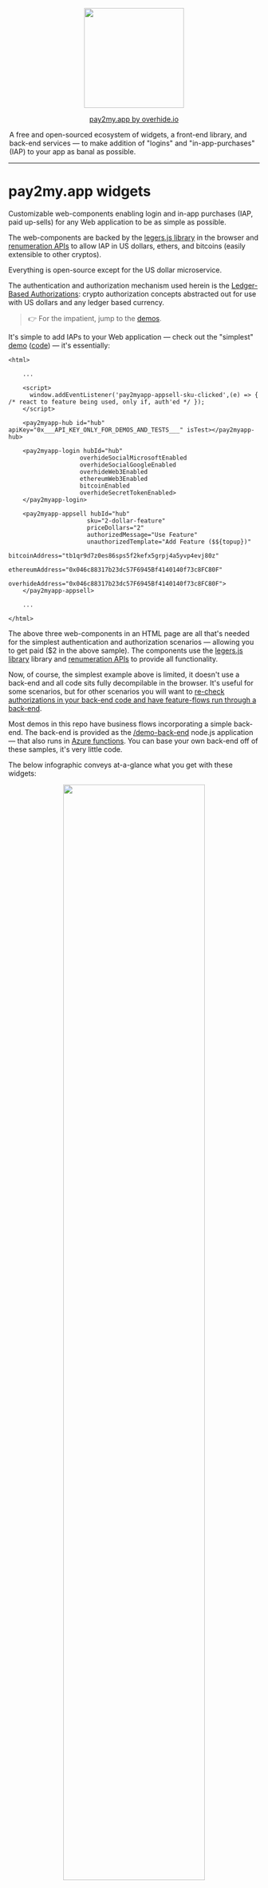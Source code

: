 

<p align="center"><a href="https://overhide.io"><img src="https://overhide.github.io/pay2my.app/assets/logo.png" width="200px"/></a></p>


<p align="center"><a href="https://overhide.io">pay2my.app by overhide.io</a></p><p style="width: 500px; margin: auto">A free and open-sourced ecosystem of widgets, a front-end library, and back-end services &mdash; to make addition of "logins" and "in-app-purchases" (IAP) to your app as banal as possible.</p>


<hr/>

# pay2my.app widgets

Customizable web-components enabling login and in-app purchases (IAP, paid up-sells) for any Web application to be as simple as possible.

The web-components are backed by the [legers.js library](https://www.npmjs.com/package/ledgers.js) in the browser and [renumeration APIs](https://overhide.io/2020/09/06/remuneration-api.html) to allow IAP in US dollars, ethers, and bitcoins (easily extensible to other cryptos).

Everything is open-source except for the US dollar microservice.

The authentication and authorization mechanism used herein is the [Ledger-Based Authorizations](https://overhide.io/2020/10/11/what.html): crypto authorization concepts abstracted out for use with US dollars and any ledger based currency.



> 👉 For the impatient, jump to the [demos](#demos).



It's simple to add IAPs to your Web application &mdash;  check out the "simplest" [demo](https://overhide.github.io/pay2my.app/demo-front-end/simplest.html) ([code](/demo-front-end/simplest.html))  &mdash; it's essentially:

```
<html>

    ...

    <script>
      window.addEventListener('pay2myapp-appsell-sku-clicked',(e) => { /* react to feature being used, only if, auth'ed */ });
    </script>

    <pay2myapp-hub id="hub" apiKey="0x___API_KEY_ONLY_FOR_DEMOS_AND_TESTS___" isTest></pay2myapp-hub>      

    <pay2myapp-login hubId="hub"
                    overhideSocialMicrosoftEnabled
                    overhideSocialGoogleEnabled
                    overhideWeb3Enabled
                    ethereumWeb3Enabled
                    bitcoinEnabled
                    overhideSecretTokenEnabled>
    </pay2myapp-login>

    <pay2myapp-appsell hubId="hub" 
                      sku="2-dollar-feature"
                      priceDollars="2"
                      authorizedMessage="Use Feature"
                      unauthorizedTemplate="Add Feature ($${topup})"
                      bitcoinAddress="tb1qr9d7z0es86sps5f2kefx5grpj4a5yvp4evj80z"
                      ethereumAddress="0x046c88317b23dc57F6945Bf4140140f73c8FC80F"
                      overhideAddress="0x046c88317b23dc57F6945Bf4140140f73c8FC80F">
    </pay2myapp-appsell>
    
    ...
    
</html>
```



The above three web-components in an HTML page are all that's needed for the simplest authentication and authorization scenarios &mdash; allowing you to get paid ($2 in the above sample).  The components use the [legers.js library](https://www.npmjs.com/package/ledgers.js) library and [renumeration APIs](https://overhide.io/2020/09/06/remuneration-api.html) to provide all functionality.

Now, of course, the simplest example above is limited, it doesn't use a back-end and all code sits fully decompilable in the browser.  It's useful for some scenarios, but for other scenarios you will want to [re-check authorizations in your back-end code and have feature-flows run through a back-end](https://overhide.io//2019/03/27/authorizations-and-exposed-source-code.html).

Most demos in this repo have business flows incorporating a simple back-end.  The back-end is provided as the [/demo-back-end](/demo-back-end) node.js application &mdash; that also runs in [Azure functions](https://azure.microsoft.com/en-us/services/functions/).  You can base your own back-end off of these samples, it's very little code.



The below infographic conveys at-a-glance what you get with these widgets:

<p align="center"><a href="https://overhide.github.io/pay2my.app/assets/widgets.svg" target="_blank"><img src="https://overhide.github.io/pay2my.app/assets/widgets.svg" width="75%"/></a></p>
The top-left shows a sample Web app with a nav-bar housing the [pay2myapp-status](#pay2myapp-status) component.  It also shows three purchase buttons.  Clicking any of these will open up the [pay2myapp-login](#pay2myapp-login-) component which serves as our "login widget".

When a user wants to authorize for a feature; different UI experiences will present themselves depending on whether the feature is free, the user wants to pay in dollars, or the user wants to pay using a wallet, e.g., above, see:

- anti-bot authentication
- purchase for dollars
- puchase with crypto wallet

A logged in user can check their previous payments in new browser tabs &mdash; UI experiences vary by currency/wallet.



> ## Framework Users -- React.js, Angular, Vue.js, ...
>
> These are standard Web components written using [FAST](https://www.fast.design/).
>
> They [can be incorporated into any framework](https://www.fast.design/docs/integrations/introduction).
>
> An example/demo of these components used in a React.js app is provided in its own repository: [pay2my.app React.js Demo app](https://github.com/overhide/pay2my.app-react-demo).



## Quick Start

To use these widgets in your Web app follow the steps below.

Don't just read these steps, follow along copying/looking-at the [demos](#demos).

The first three steps are gathering metadata necessary to setup how you, the developer, get paid.

The remainder of the steps are actual code changes in your Web application.



1. onboard onto the dollar-ledger to get your US-dollar-ledger address ([production](https://ledger.overhide.io/onboard) | [testnet](https://test.ledger.overhide.io/onboard))

   - optional, you don't need this if you just want to accept cryptos or don't want in-app purchases at all (just authentication)
  - but, keep in mind, it's too early to just accept cryptos &mdash; most people online won't have any just yet and it's prudent to give them the option to pay in dollars
   - you will create a new [Stripe](https://stripe.com) account or connect your existing [Stripe](https://stripe.com) account
   - you will provide the above address as the *overhideAddress* attribute in all your [pay2myapp-appsell](#pay2myapp-appsell) components (the feature buttons)

2. onboard onto Ethereum (optional, recommended)

   - use a wallet such as [MetaMask](https://metamask.io/) to generate your credentials
   - you will provide your Ethereum public address as the *ethereumAddress* attribute in all your [pay2myapp-appsell](#pay2myapp-appsell) components

3. onboard onto Bitcoin (optional)

   - use a wallet such as [Electrum](https://electrum.org/#home) to generate your credentials
   - you will provide your Bitcoin public address as the *bitcoinAddress* attribute in all your [pay2myapp-appsell](#pay2myapp-appsell) components

4. pull in the `pay2my.app.js` component into your app, see [CDN](#cdn).

5. add an [pay2myapp-hub](#pay2myapp-hub) component to your DOM or [initialize programatically](#setting-the-pay2myapp-hub-programatically)

   - assign an *id* attribute to the hub if other components will de-reference this hub via their *hubId* attribtues; otherwise, call the *setHub(..)* explicitly on each of those components from script
   - configure the *token* attribute or *apiKey* (see [Enabling with Token](#enabling-with-token))
   - specify the *isTest* attribute if this is a testnet application, otherwise leave it out

6. add an [pay2myapp-login](#pay2myapp-login) component to your DOM

   - configure the *id* of the [pay2myapp-hub](#pay2myapp-hub) element via the *hubId*, or call this elements's *setHub(..)* setter to set the hub element programatically
   - list all the desired authentication/authorization methods for this application, the various *overhide..Enabled* attributes in [pay2myapp-login](#pay2myapp-login)
     - *overhideSocialMicrosoftEnabled* if you want Microsoft social-login against the US dollar ledger &mdash; must onboard step [1] above and specify *overhideAddress* in your [pay2myapp-appsell](#pay2myapp-appsell) elements
     - *overhideSocialGoogleEnabled* if you want Google social-login against the US dollar ledger &mdash; must onboard step [1] above and specify *overhideAddress* in your [pay2myapp-appsell](#pay2myapp-appsell) elements
     - *overhideWeb3Enabled* if you want customers to manage their US dollar ledger credentials with their Ethereum wallet such as [MetaMask](https://metamask.io/)  &mdash; must onboard step [1] above and specify *overhideAddress* in your [pay2myapp-appsell](#pay2myapp-appsell) elements
     - *ethereumWeb3Enabled* if you want to allow payments in ethers for customers with their Ethereum wallet such as [MetaMask](https://metamask.io/)  &mdash; must onboard step [2] above and specify *ethereumAddress* in your [pay2myapp-appsell](#pay2myapp-appsell) elements
     - *bitcoinEnabled* if you want to allow payments in bitcoins for customers with their Bitcoin wallet such as [Electrum](https://electrum.org/#home)  &mdash; must onboard step [3] above and specify *bitcoinAddress* in your [pay2myapp-appsell](#pay2myapp-appsell) elements
     - *overhideSecretTokenEnabled* if you want user-managed secret-token access against the US dollar ledger &mdash; must onboard step [1] above and specify *overhideAddress* in your [pay2myapp-appsell](#pay2myapp-appsell) elements

7. add an [pay2myapp-appsell](#pay2myapp-appsell) component as an explicit "login" button (non-feature) to your DOM

   1. optional, as the feature buttons &mdash; when clicked &mdash;  will login your users if they're not yet logged in
   2. configure the *id* of the [pay2myapp-hub](#pay2myapp-hub) element via the *hubId*, or call this elements's *setHub(..)* setter to set the hub element programatically
   3. do not provide any [pay2myapp-appsell](#pay2myapp-appsell) attributesexcept for the *hubId* (above) and the *loginMessage*

8. add [pay2myapp-appsell](#pay2myapp-appsell) components to your DOM for each feature

   1. configure the *id* of the [pay2myapp-hub](#pay2myapp-hub) element via the *hubId*, or call this elements's *setHub(..)* setter to set the hub element programatically
   2. provide a unique *sku* attribute per button
   3. provide the desired *priceDollars* attribute, or 0 if setting up a for-free feature
   4. provide the *authorizedMessage* attribute to be displayed when user is already authorized and just needs to click on the feature to enable / use
   5. provide the *unauthorizedTemplate* attribute to be displayed when the user is not yet authorized to use the feature (insufficient funds, not auth'ed)
   6. provide the *overhideAddress* attribute if onboarded for US dollar payments in step [1] above
   7. provide the *ethereumAddress* attribute if onboarded for ethers payments in step [2] above
   8. provide the *bitcoinAddress* attribute if onboarded for bitcoin payments in step [3] above

## Demos

We have several component demo files in [/demo-front-end](/demo-front-end):

| **Demo Name**                                                | **Link**                                                     | **Code**                                                     | **Uses Back-End** | **Notes**                                                    |
| ------------------------------------------------------------ | ------------------------------------------------------------ | ------------------------------------------------------------ | ----------------- | ------------------------------------------------------------ |
| basic                                                        | [demo](https://overhide.github.io/pay2my.app/demo-front-end/basic.html) | [code](/demo-front-end/basic.html)                           | ✔                 | the basic demo &mdash; *pay2myapp-status* in the nav-bar, a login button, 3 feature buttons. |
| no back-end                                                  | [demo](https://overhide.github.io/pay2my.app/demo-front-end/no-back-end.html) | [code](/demo-front-end/no-back-end.html)                     | ✖                 | a no  [back-end](#back-end) demo, everything just in-browser &mdash; same as basic otherwise |
| custom buttons                                               | [demo](https://overhide.github.io/pay2my.app/demo-front-end/custom.html) | [code](/demo-front-end/custom.html)                          | ✔                 | same as basic demo but the login button has different colors and the feature buttons are ice cream desserts &mdash; see [slots](#slots-2) section of the [pay2myapp-appsell](#pay2myapp-appsell) component below |
| javascript-hub                                               | [demo](https://overhide.github.io/pay2my.app/demo-front-end/javascript-hub.html) | [code](/demo-front-end/javascript-hub.html)                  | ✔                 | same as basic demo but the *pay2myapp-hub* component is not in the DOM, it's wired in via script |
| simplest                                                     | [demo](https://overhide.github.io/pay2my.app/demo-front-end/simplest.html) | [code](/demo-front-end/simplest.html)                        | ✖                 | bare bones single button demo &mdash; the simplest demo, no [back-end](#back-end) |
| ![](./assets/react.png)<br /><br />[pay2my.app React.js Demo app](https://github.com/overhide/pay2my.app-react-demo) | [demo](https://github.com/overhide/pay2my.app-react-demo) | [code](https://github.com/overhide/pay2my.app-react-demo) | ✔                 | React.js version of these demos.                             |



Most demos show:

- a nav-bar at the top with an [pay2myapp-status](#pay2myapp-status) web-component flush to the right.
- a login button (which is just an [pay2myapp-appsell](#pay2myapp-appsell) component with a *loginMessage* attribute instead of a *sku*)
- 3 feature buttons ([pay2myapp-appsell](#pay2myapp-appsell) components):
  - free
  - $2 up-sell
  - $3 subscription for 30 minutes

Everything is optional except for the non-visible [pay2myapp-hub](#pay2myapp-hub)  web-component that can be wired via DOM or JavaScript (see the [javascript-hub demo](/demo-front-end/javascript-hub.html) for JS wiring).

You could just have a single up-sell / in-app purchase button, no status, no explicit login, and it will allow all the functionality (see "simplest"  [demo](https://overhide.github.io/pay2my.app/demo-front-end/simplest.html) ([code](/demo-front-end/simplest.html)).



The [/demo-front-end/no-back-end.html](/demo-front-end/no-back-end.html) shows the use of these widgets without any back-end &mdash; shows use of widgets with just an API key, the back-end setup can be ignored for this one.  This is OK for some projects, but is less bad-actor proof.  All other demos leverage a back-end.

##### Back-End

Most demos run their feature-flows via our  [/demo-back-end](/demo-back-end): when a user clicks a feature, the back-end is interrogated to complete the feature flow.  

Note that the back-end verifies authentication and authorization as per credentials provided and monies paid on a ledger of choice.

The back-end serves three purposes on behalf of our front-ends:

- retrieves [an overhide token](https://token.overhide.io/swagger.html) for use with *overhide* APIs &mdash; browser front-end code calls this to get the token and provide to the [pay2myapp-hub](#pay2myapp-hub)  component.
- retrieves the fees-schedule (not actually leveraged in demos for simplicity, but provided for completness)
  - usually you'll want a single source of truth for your feature fees schedule
- runs the feature-flow business logic on the back-end when corresponding feature button clicked in the front-end (`/RunFeature` endpoints)
  - has a bunch of mandatory `query` parameters to authenticate and authorize
  - feature will not run if bad authentication or insufficient funds on ledger for feature (as per parameters): will result in "Unauthorized by Ledger-Based AuthZ-" response.
  - the back-end calls [overhide APIs](https://overhide.io/2020/09/06/remuneration-api.html) to check authorizations, and requires the following pieces of information from  the front-end (the `/RunFeature` query parameters):
    - *sku* &mdash; the feature name / tag to derefernce fees schedule
    - *currency* &mdash; one of 'dollars', 'ethers', 'bitcoins'
    - *from* &mdash; ledger specific address of the customer (the 'from')
    - *message* &mdash; message signed to prove ownership of *address* (NOTE, this is base64 encoded)
    - *signature* &mdash; signature of *message* for *from*
    - *isTest* &mdash; whether testnet ledgers should be used for authorization

The endpoints for these are discussed in the [Local Development](#local-development) section below.



The [/demo-back-end](/demo-back-end) code runs both as stand-alone *node.js* as well as on  [Azure Functions](https://azure.microsoft.com/en-us/services/functions/) (instructions below in [Local Development](#local-development) section).  

All of the above demos &mdash; with the exception of the *no-back-end* and *simplest* demos &mdash; hit this back-end code as it is stood up at https://demo-back-end.azurewebsites.net/api on Azure; but, it's easy enough to stand-up locally and play around (again, see [Local Development](#local-development) below).

## Distributable

> **⚠ Why is it so big?** 
>
> We depend on [web3.js](https://github.com/ethereum/web3.js/) which has bloat issues:
>
> https://github.com/ChainSafe/web3.js/issues/1178
>
> As soon as that gets resolved, this distro will be smaller.

The *pay2my.app* 'dist' folder contains the distributable artifact.

You'll likely want to [import](https://developer.mozilla.org/en-US/docs/Web/JavaScript/Reference/Statements/import) the library in your script code.

Within your front-end projects; using *npm* simply:  `npm install pay2my.app --save-prod`.

#### Enabling with Token

APIs abstracted by *pay2my.app* require a bearer-token.  The `token` is passed in to the `<pay2myapp-hub token="..">` component (see the [pay2myapp-hub](#pay2myapp-hub) component section for details).

The component either takes a `token=".."` retrieved from a back-end (optional) or an `apiKey=".."` provided statically &mdash; less bad-actor proof, but OK for some projects.

Retrieve an API key from https://token.overhide.io/register.

After that, a token can be retrieved with a `GET /token` call (see https://token.overhide.io/swagger.html).

All demos below show one or the other.

## CDN

You can include *pay2my.app* via CDN:

* `https://cdn.jsdelivr.net/npm/pay2my.app@1.3.5/dist/pay2my.app.js`

You can see all the [/demo-front-end/*.html](/demo-front-end) demos load it this way:

```
<script src="https://cdn.jsdelivr.net/npm/pay2my.app@1.3.5/dist/pay2my.app.js"></script>
```

In our demos we specifically load the latest version, e.g. version *1.3.5*: `https://cdn.jsdelivr.net/npm/pay2my.app@1.3.5/dist/pay2my.app.js`

The widgets can then be used in your DOM and via your framework JavaScript.



In [npm](https://www.npmjs.com/) based app projects, include the components and TypeScript definitions with your `package.json`:

```
"dependencies": {
  ..
  "pay2my.app": "1.3.5",
  ..
}
```



## Widget Reference

Below is a reference of the four web-components provided, their attributes, properties, events, and override [slots](https://developer.mozilla.org/en-US/docs/Web/HTML/Element/slot) for customizing.

### `<pay2myapp-hub ..>`

The *pay2myapp-hub* comopnent is the main glue component of the whole subsystem.  

There can be only one *pay2myapp-hub* shared by all the other components.

Each other component must be provided with an *pay2myapp-hub* either via the DOM or programatically.

##### Setting the *pay2myapp-hub* via DOM

Simply set an ID on the *pay2myapp-hub* component and pass it into the other components as the `hubId` attribute:

```
<pay2myapp-hub id="demo-hub" ...></pay2myapp-hub> 

<pay2myapp-appsell 
  hubId="demo-hub" 
  ...
</pay2myapp-appsell>
```

With this setup, if we're providing our API key right in the client code, just set the *apiKey* attribute on the *pay2myapp-hub* element (a la [no-back-end](/demo-front-end/no-back-end.html) and [simplest](/demo-front-end/simplest.html) demos).

Otherwise, provide the *pay2myapp-hub* element with a token as per all the other demos, repeated below:

```
<script>
  // Set the token from back-end
  window.onload = (event) => {
  fetch(`${BACKEND_CONNECTION_STRING}/GetToken`)
    .then(async (response) => {
      if (response.ok) {
        const hub = document.querySelector('#demo-hub');
        hub.setAttribute('token', await response.text());
      } else {
        console.error(`error talking to back-end &mdash; ${response.status} &mdash; ${response.statusText}`);
      }
    }).catch(e => console.error(`error talking to back-end &mdash; ${e}`));
  };
</script>
```

- the wiring above is in response to retrieving [a valid token](#enabling-with-token) from the back-end &mdash; the `fetch`
- we set the *token* on the hub using `setAttribute('token',..)`
- the `BACKEND_CONNECTION_STRING` points at our back-end server (see [Target a Back-End](#target-a-back-end) section)

##### Setting the *pay2myapp-hub* Programatically

Get an instance of the *pay2myapp-hub* component by instantiating in JavaScript (`document.createElement('pay2myapp-hub')`) or grabbing from the *document* (`document.querySelector(..)`).

Provide it into each component using the `setHub(..)` setter via ES6 / TypeScript class.

Take a look at the [javascript-hub demo code](/demo-front-end/javascript-hub.html) ([demo](https://overhide.github.io/pay2my.app/demo-front-end/javascript-hub.html)).

Here, the components wired into the DOM do not have a `hubId=..` attribute specified.  There is no `<pay2myapp-hub id=..>` component in the template.  Everything is done in the `window.onload`:

```
<script>
  // Set the token from back-end
  window.onload = (event) => {
  fetch(`${BACKEND_CONNECTION_STRING}/GetToken`)
    .then(async (response) => {
      if (response.ok) {            
        const hub = document.createElement('pay2myapp-hub'); 
        hub.setAttribute('token', await response.text());
        hub.setAttribute('isTest', true);
        hub.init();
        document.querySelector('pay2myapp-login').setHub(hub);
        document.querySelector('pay2myapp-status').setHub(hub);
        document.querySelectorAll('pay2myapp-appsell').forEach(e => e.setHub(hub));
      } else {
        console.error(`error talking to back-end -- ${response.status} &mdash; ${response.statusText}`);
      }
    }).catch(e => console.error(`error talking to back-end -- ${e}`));
  };
</script>
```

- the wiring above is in response to retrieving [a valid token](#enabling-with-token) from the back-end &mdash; the `fetch`
- we set the *token* on the hub using `setAttribute('token',..)`
- the `BACKEND_CONNECTION_STRING` points at our back-end server (see [Target a Back-End](#target-a-back-end) section)
- we optionally set the *isTest* attribute
- since we're not wiring the *pay2myapp-hub* component into the DOM, we explicitly call `hub.init()`
- the remaining `document.querySelector..` calls find all the other pay2my.app web-components to set the newly initialized hub against them via their `setHub(..)` method

##### 

##### Attributes

*isTest*

- set on element to indicate that all transactions/checks should be done against testnets
- leave out if production / live environment

*apiKey*

- set on element if not providing a token but providing the *apiKey*
- we do this in the [no-back-end](/demo-front-end/no-back-end.html) and [simplest](/demo-front-end/simplest.html) demos only &mdash; demos where we do not leverage a back-end
- this allows anyone to see your *apiKey*; in the future we might throttle/black-list basedon *apiKey* (we don't as of yet)

*token*

- set on element to provide a token retrieved via your own back-end
- most demos do this, see code exaple in [section](#setting-the-pay2myapp-hub-via-dom) above
- it's preferred&mdash; but not strictly necessary &mdash; to have this indirection in case we start throttling by *apiKey* in the future: this way your *apiKey* is not shared

##### Properties / Methods

See *IPay2MyAppHub* in [/src/components/hub/definitions.ts](/src/components/hub/definitions.ts).

##### Slots

N/A &mdash; this is an invisible element and not customizable via slots.

##### Events

*pay2myapp-hub-sku-authentication-changed*

- see *IPay2MyAppSkuAuthenticationChangedEvent* in [/src/components/hub/definitions.ts](/src/components/hub/definitions.ts)

```
export interface IPay2MyAppSkuAuthenticationChangedEvent {
  imparter: Imparter,
  isAuthenticated: boolean;
}
```

- indicated a change in authentication status
- imparter indicates which authenticated, or `Unknown` if not authenticated (`isAuthenticated === false`)
- `isAuthenticated === false` event only sent on logout
- `isAuthenticated === true` events sent on successful login

*pay2myapp-hub-sku-authorization-changed*

- see *IPay2MyAppSkuAuthorizationChangedEvent* in [/src/components/hub/definitions.ts](/src/components/hub/definitions.ts)

```
export interface IPay2MyAppSkuAuthorizationChangedEvent {
  sku: string,
  isAuthorized: boolean;
}
```

- indicated a change in authorization status
- `isAuthorized === false` events may not be sent

*pay2myapp-hub-pending-transaction*

- see *IPay2MyAppPendingTransactionEvent* in [/src/components/hub/definitions.ts](/src/components/hub/definitions.ts)

```
export interface IPay2MyAppPendingTransactionEvent {
  isPending: boolean;
  currency: string | null;
}
```

- fired when we have a pending transaction. We're waiting for a transaction to finish. 
- this should be useful for spinners on custom pay2myapp-appsell components.
- see use in [demos](#demos) when showing the [VISA instructional helper](/dem=o-front-end/assets/visa.png)

```
// This event fires whenever we're asked to topup funds.
// We're using it here to show the VISA instructional helper image.
window.addEventListener('pay2myapp-hub-pending-transaction',(e) => { 
  console.log(`pending-transaction :: ${JSON.stringify(e.detail, null, 2)}`);
  if (e.detail.currency == 'dollars') {
    document.querySelector("#visa").style.opacity = e.detail.isPending ? "1" : "0";
  }
}, false);
```



### `<pay2myapp-login ..>`

The login widget.

The login providers you want to make available to your users can be customized here.

This component must be in your DOM, the other components such as [pay2myapp-appsell](#pay2myapp-appsell) and [pay2myapp-status](#pay2myapp-status) will trigger this component to raise a modal showing login providers &mdash; when necessary.

All login providers configured here should have corresponding addresses configured on all your [pay2myapp-appsell](#pay2myapp-appsell) buttons.

##### Attributes

*hubId*

- connect to the one and only hub shared among all components in this eco-system
- this is the actual element ID of the [pay2myapp-hub](#pay2myapp-hub) in the document model
- if the [pay2myapp-hub](#pay2myapp-hub) is not in the DOM or doesn't have an ID, you'll need to use the `setHub(..)` method (see [setting the hub programatically](#setting-the-pay2myapp-hub-programatically)).

*overhideSocialMicrosoftEnabled*

- if set on the element, enables US dollar ledger login / IAPs via Microsoft account social-login

![](/assets/overhideSocialMicrosoftEnabled.png)

- requires that your [pay2myapp-appsell](#pay2myapp-appsell) components specify your *overhideAddress* attribute (you're onboarded onto the pay2myapp-ledger)

*overhideSocialGoogleEnabled*

- if set on the element, enables US dollar ledger login / IAPs via Google account social-login

![](/assets/overhideSocialGoogleEnabled.png)

- requires that your [pay2myapp-appsell](#pay2myapp-appsell) components specify your *overhideAddress* attribute (you're onboarded onto the pay2myapp-ledger)

*ethereumWeb3Enabled*

- if set on the element, enables Ethereum ledger login / IAPs via ethereum wallet such as [MetaMask](https://metamask.io/)

![](/assets/ethereumWeb3Enabled.png)

- requires that your [pay2myapp-appsell](#pay2myapp-appsell) components specify your *ethereumAddress* attribute (you're onboarded onto the pay2myapp-ledger)

*bitcoinEnabled*

- if set on the element, enables Bitcoin ledger login / IAPs via bitcoin signing

![](/assets/bitcoinEnabled.png)

- requires that your [pay2myapp-appsell](#pay2myapp-appsell) components specify your *bitcoinAddress* attribute (you're onboarded onto Bitcoin)

*overhideSecretTokenEnabled*

- if set on the element, enables US dollar ledger login / IAPs via secret token

![](/assets/overhideSecretTokenEnabled.png)

- requires that your [pay2myapp-appsell](#pay2myapp-appsell) components specify your *overhideAddress* attribute (you're onboarded onto the pay2myapp-ledger)

##### Properties / Methods

See *IPay2MyAppLogin* in [/src/components/hub/definitions.ts](/src/components/hub/definitions.ts).

##### Slots

*closeButton*

- the slot representing the little close button on the login modal
- can be hidden or re-styled

![](/assets/closeButton.png)

*header*

- allows creating a header at the top of the login modal &mdash; no header by default
- see custom buttons [demo](https://overhide.github.io/pay2my.app/demo-front-end/custom.html) ([code](/demo-front-end/custom.html)) for example, e.g.

```
  <pay2myapp-login ..>
	<div slot="header" class="header-envelope">
	  <img src="./assets/logo.png" class="header-logo">
	  <div class="headers">
		<div class="header">Custom Login</div>
		<div>(logo + no <em>Google</em> or <em>bitcoin</em>)</div>
	  </div>
	</div>
  </pay2myapp-login>
```

![](/assets/header.png)

##### Events

*pay2myapp-login-open*

- emited on modal open

*pay2myapp-login-close*

- emited on modal close

### `<pay2myapp-appsell ..>`

The main buttons that enable authorized features in your application.

Clicking on a feature button when not logged in causes login unless the *inhibitLogin* attribute is specified.

Clicking on a feature that isn't authorized triggers the authorization flow (in-app purchase).

Clicking on a feature that's authorized raises the *pay2myapp-appsell-sku-clicked* event in response to which the feature-flow can continue to your back-end and be re-verified (for authorizations).

These widgets are fully customizable through [slots](https://developer.mozilla.org/en-US/docs/Web/HTML/Element/slot).

##### Attributes

*hubId*

- connect to the one and only hub shared among all components in this eco-system
- this is the actual element ID of the [pay2myapp-hub](#pay2myapp-hub) in the document model
- if the [pay2myapp-hub](#pay2myapp-hub) is not in the DOM or doesn't have an ID, you'll need to use the `setHub(..)` method (see [setting the hub programatically](#setting-the-pay2myapp-hub-programatically)).

*orientation*

- the customization slots in this element are by default in a vertical orientation, top-to-bottom
- set this to 'horizontal' if the slots are to be oriented left-to-right

*sku*

- a unique name for the feature being authorized using this button

*priceDollars*

- US dollars and cents as the cost of this feature
- the amount is always specified in US dollars, the system converts to necessary ethers or bitcoins

*loginMessage* 

- if this button is supposed to be an overall login button and never be used for a feature, specify this message
- if this message is specified, do not specify any other attributes other than the *hubId*
- this message is shown in the *authorized-button* and *unauthorized-button* slots

*alwaysLogin*

- if this button should always show the login modal when clicked
- set to true when no means to logout is provided &mdash; enables user to always choose authorization method
- likely shouldn't be set if a button with *loginMessage* is provided or an [pay2myapp-status](#pay2myapp-status) component is used in the page &mdash; as those buttons allow re-login
- useful for donation buttons when they're the sole button on the page

*authorizedMessage*

- the button label to show in the *authorized-button* slot when this feature is authorized

*unauthorizedTemplate*

- the button label to show in the *unauthorized-button* slot when this feature is not yet authorized
- the `${topup}` placeholder can be used in the template to show the outstanding amount of US dollars &mdash; how much the user need to pay to authorize

*inhibitLogin*

- if provided on the element, do not allow the user to login using this button when clicked, and the user is not yet logged in
- this is useful if you do not want users to login using the feature buttons, only an explicit *pay2myapp-appsell* button with a *loginMessage* attribute set

*bitcoinAddress*

- the bitcoin address into which paid bitcoins are deposited &mdash; and which is checked for sufficient monies paid to authorize
- ⚠ do not have too many distinct bitcoin addresses in your rendered route / page
  - usually it's recommended you have one per rendered route (e.g. hitting F5 will cause a single request)
  - all addresses are checked for topups and the APIs are rate-limited per IP
  - your users will start getting [429 - Too Many Requests](https://developer.mozilla.org/en-US/docs/Web/HTTP/Status/429) if too many addresses are provided and they're all checked on refresh

*ethereumAddress*

- the ethereum address into which paid ethers are deposited &mdash; and which is checked for sufficient monies paid to authorize
- ⚠ do not have too many distinct ethereum addresses in your rendered route / page
  - usually it's recommended you have one per rendered route (e.g. hitting F5 will cause a single request)
  - all addresses are checked for topups and the APIs are rate-limited per IP
  - your users will start getting [429 - Too Many Requests](https://developer.mozilla.org/en-US/docs/Web/HTTP/Status/429) if too many addresses are provided and they're all checked on refresh

*overhideAddress*

- the US dollars ledger address which shows receipts for deposited payments &mdash; and which is checked for sufficient monies paid to authorize
- ⚠ do not have too many distinct overhide addresses in your rendered route / page
  - usually it's recommended you have one per rendered route (e.g. hitting F5 will cause a single request)
  - all addresses are checked for topups and the APIs are rate-limited per IP
  - your users will start getting [429 - Too Many Requests](https://developer.mozilla.org/en-US/docs/Web/HTTP/Status/429) if too many addresses are provided and they're all checked on refresh

*withinMinutes*

- specifies the number of minutes the feature should be authorized once sufficient *priceDollars* is paid
- this is useful for subscription features
- in our demos we usually have one button that expires after 30 minutes
- leave out for indefinite &mdash; default

See *IPay2MyAppAppsell* in [/src/components/hub/definitions.ts](/src/components/hub/definitions.ts).

##### Slots

These elements have three slots for authorized  versions of each button and three slots for unauthorized versions of each button.

The authorized versions are shown when sufficient monies have been paid to authorize the feature.

The authorized slots are:

- *authorized-header*
- *authorized-button*
- *authorized-footer*

The unauthorized slots are:

- *unauthorized-header*
- *unauthorized-button*
- *unauthorized-footer*

By default nothing is rendered in the *-header* or the *-footer* slots, all rendering is done in the *-button* slot.  E.g. the various messages from the attributes are rendered in the *authorized-button* or *unauthorized-button*.

The content of the *authorized-button* and *unauthorized-button* slots are overwritten by the *loginMessage*, *authorizedMessage* and *unauthorizedTemplate* attributes.  These slots are only useful for styling the messages.  To modify the look and feel beyond that, use the *-header* and *-footer* slots.

See the [custom buttons demo](https://overhide.github.io/pay2my.app/demo-front-end/custom.html) ([code](/demo-front-end/custom.html)) for examples.

##### Events

*pay2myapp-appsell-sku-clicked*

- see *IPay2MyAppSkuClickedEvent* in [/src/components/hub/definitions.ts](/src/components/hub/definitions.ts)

```
 export interface IPay2MyAppSkuClickedEvent {
  sku: string,
  message: string,
  signature: string,
  from: string,
  to: string,
  currency: Currency,
  isTest: boolean,
  asOf: string
}
```

- the event fired by an pay2myapp-appsell component when an appsell SKU deemed authorized by overhide is clicked by the user
- usually safest to route state-changes in response to this event via a back-end &mdash; and let the back-end re-validate authorizations
- all necessary information to validate is provided in this event
- ⚠ passing the `asOf` timestamp to your back-end &mdash; and having your back-end pass this value to [overhide APIs](https://overhide.io/2020/09/06/remuneration-api.html) when checking authorizations &mdash; is an important optimization. Since the *overhide* services already recently checked these transactions as part of this front-end work; the `asOf` timestamp ensures we re-load these resutls from cache and do not get rate-limited in the back-end.
- example:

```
    <script>
      window.addEventListener('pay2myapp-appsell-sku-clicked',(e) => { /* react to feature being used, only if, auth'ed */ });
    </script>
```

*pay2myapp-appsell-topup-outstanding*

- see *IPay2MyAppSkuTopupOutstandingEvent* in [/src/components/hub/definitions.ts](/src/components/hub/definitions.ts)

```
export interface IPay2MyAppSkuTopupOutstandingEvent {
  sku: string,
  topup: number
}
```

- an event fired by an pay2myapp-appsell component when there was an authorization attempt but insufficient funds to authorize
- this even contains the outstanind topup funds required: in US dollars

### `<pay2myapp-status ..>`

A very simple widget usually provided in the nav-bar of an application.

Shows the currently logged in address and against which login provider (icon).

Allows manually refreshing payments and a logout button.

When logged in, clicking the address shows a transaction history.

When logged out, clicking the "sign-in" text triggers login.

##### Attributes

*hubId*

- connect to the one and only hub shared among all components in this eco-system
- this is the actual element ID of the [pay2myapp-hub](#pay2myapp-hub) in the document model
- if the [pay2myapp-hub](#pay2myapp-hub) is not in the DOM or doesn't have an ID, you'll need to use the `setHub(..)` method (see [setting the hub programatically](#setting-the-pay2myapp-hub-programatically)).

##### Properties / Methods

See *IPay2MyAppStatus* in [/src/components/hub/definitions.ts](/src/components/hub/definitions.ts).

##### Slots

N/A

##### Events

N/A

### Local Development

#### Target a Back-End

As mentioned in the [Demos](#demos) section, we have several component demo files in [/demo-front-end](/demo-front-end).

Each HTML file has a script constant `BACKEND_CONNECTION_STRING` which points at one of the back-end instances, either:

- https://demo-back-end.azurewebsites.net/api (default)
- http://localhost:8100 (local node.js server)
- http://localhost:7071/api (local AZ function server)

Modify this constant as needed.

#### Run a Demo Back-End

> ⚠ The [/demo-front-end/no-back-end.html](/demo-front-end/no-back-end.html) doesn't use a back-end &mdash; shows use of widgets without a back-end, the back-end setup can be ignored for this one.

The [./demo-back-end](./demo-back-end) folder has all the code for a minimal back-end, whether it runs using node.js locally on your development machine or as an [Azure Function](https://azure.microsoft.com/en-us/services/functions/) (how these demos are hosted).

To start running the back-end on your local development machine:

1. prerequesites:
   - node.js
1. open a console to the [./demo-back-end](./demo-back-end) subfolder of this repo
1. `npm install`
1. `npm run dev`

The backend is now running.

You can try hitting it with:

- http://localhost:8100/GetSchedule -- this is the demo's fees schedule.
- http://localhost:8100/GetToken -- provides the [overhide token](https://token.overhide.io/swagger.html) for use with `<pay2myapp-hub ..>` component.
- There is also the main `http://localhost:8100/RunFeature` endpoint is used by the demo front-ends (see [/demo-front-end/index.js](/demo-front-end/index.js)).

Alternativelly, if you want to leverage the [Azure Function](https://azure.microsoft.com/en-us/services/functions/) core tooling:

1. prerequesites:
   - node.js
   - Azure Functions core tools:  `npm install -g azure-functions-core-tools@3 --unsafe-perm true`
1. open a console to the [./demo-back-end](./demo-back-end) subfolder of this repo
1. `npm install`
1. `func start`

The you can try hitting the local AZ functions with:

- http://localhost:7071/api/GetSchedule -- this is the demo's fees schedule.
- http://localhost:7071/api/GetToken -- provides the [overhide token](https://token.overhide.io/swagger.html) for use with `<pay2myapp-hub ..>` component.
- There is also the main `http://localhost:7071/api/RunFeature` endpoint is used by the demo front-ends (see [/demo-front-end/index.js](/demo-front-end/index.js)).


> ASIDE: deploying to [Azure Functions](https://azure.microsoft.com/en-us/services/functions/): 
>
> if you followed the latter, you can deploy to Azure using:
>
> ```
> az login
> func azure functionapp publish <function name>
> ```
>
> Then you can hit the functions in Azure, for example, for this demo's name of `demo-back-end` we have:  
>
> - https://demo-back-end.azurewebsites.net/api/getschedule -- this is the demo's fees schedule.
> - https://demo-back-end.azurewebsites.net/api/gettoken -- provides the [overhide token](https://token.overhide.io/swagger.html) for use with `<pay2myapp-hub ..>` component.
> - There is also the main `https://demo-back-end.azurewebsites.net/api/RunFeature` endpoint is used by the demo front-ends (see [/demo-front-end/index.js](/demo-front-end/index.js)).

